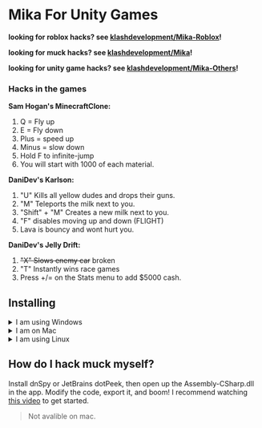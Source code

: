 # Mika For Unity Games
**looking for roblox hacks? see [klashdevelopment/Mika-Roblox](https://github.com/klashdevelopment/Mika-Roblox)!**


**looking for muck hacks? see [klashdevelopment/Mika](https://github.com/klashdevelopment/Mika)!**


**looking for unity game hacks? see [klashdevelopment/Mika-Others](https://github.com/klashdevelopment/Mika-Others)!**


### Hacks in the games
**Sam Hogan's MinecraftClone:**
1. Q = Fly up
2. E = Fly down
3. Plus = speed up
4. Minus = slow down
5. Hold F to infinite-jump
6. You will start with 1000 of each material.


**DaniDev's Karlson:**
1. "U" Kills all yellow dudes and drops their guns.
2. "M" Teleports the milk next to you.
3. "Shift" + "M" Creates a new milk next to you.
4. "F" disables moving up and down (FLIGHT)
5. Lava is bouncy and wont hurt you.

**DaniDev's Jelly Drift:**
1. ~~"X" Slows enemy car~~ broken
2. "T" Instantly wins race games
3. Press +/= on the Stats menu to add $5000 cash.

## Installing
<details markdown="1">
 <summary>I am using Windows</summary>
 1. Download the `GameName.dll` file from the github.<br>
 2. Rename the file to `Assembly-CSharp.dll`<br>
 <img src="https://user-images.githubusercontent.com/57292172/226772490-125e7ac9-b45b-4916-a19a-105301d19b1d.png"><br>
 5. Open the GameName_Data folder<br>
 <img src="https://user-images.githubusercontent.com/57292172/226772262-390ae52c-955f-4d32-a331-7dddc21228d3.png"> <br>
 6. Open the Managed foler <br>
 <img src="https://user-images.githubusercontent.com/57292172/226772320-eb2e25b6-1abb-45bf-b2df-5365e50348b7.png"> <br>
 7. Drop the file from your Downloads into the Managed folder<br>
</details>
<details markdown="1">
 <summary>I am on Mac</summary>
 1. Download the `GameName.dll` file from the github.<br>
 2. Rename the file to `Assembly-CSharp.dll`<br>
 3. Make sure you have the game installed.<br>
 5. Right-Click on the game app and click "Show Package Contents"<br>
 6. Go to MacOS folder and then find a folder with a lot of `.dll` files in it. (usually named Managed or Data)<br>
 5. Drop the file from your Downloads into this folder.<br>
</details>
<details markdown="1">
 <summary>I am using Linux</summary>
  Game folder -> find the folder with assembly-csharp.dll, usually Managed or Data -> paste the Mika one but replace the filename with `Assembly-CSharp.dll`.
</details>

## How do I hack muck myself?
Install dnSpy or JetBrains dotPeek, then open up the Assembly-CSharp.dll in the app. Modify the code, export it, and boom!
I recommend watching [this video](https://www.youtube.com/watch?v=_j7Plxkvn9Y) to get started.
> Not avalible on mac.
